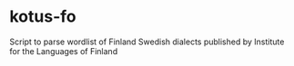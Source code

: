 # kotus-fo
Script to parse wordlist of Finland Swedish dialects published by Institute for the Languages of Finland
